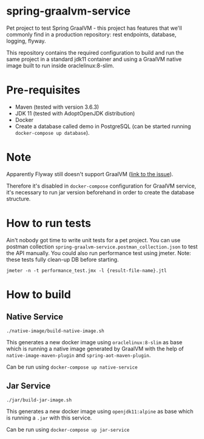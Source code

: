 # spring-graalvm-service

Pet project to test Spring GraalVM - this project has features that we'll commonly find in a production repository: rest
endpoints, database, logging, flyway.

This repository contains the required configuration to build and run the same project in a standard jdk11 container and
using a GraalVM native image built to run inside oraclelinux:8-slim.

# Pre-requisites

* Maven (tested with version 3.6.3)
* JDK 11 (tested with AdoptOpenJDK distribution)
* Docker
* Create a database called demo in PostgreSQL (can be started running `docker-compose up database`).

# Note

Apparently Flyway still doesn't support GraalVM ([link to the issue](https://github.com/flyway/flyway/issues/2927)).

Therefore it's disabled in `docker-compose` configuration for GraalVM service, it's necessary to run jar version
beforehand in order to create the database structure.

# How to run tests

Ain't nobody got time to write unit tests for a pet project.
You can use postman collection `spring-graalvm-service.postman_collection.json` to test the API manually.
You could also run performance test using jmeter. Note: these tests fully clean-up DB before starting.

`jmeter -n -t performance_test.jmx -l {result-file-name}.jtl`

# How to build

## Native Service

`./native-image/build-native-image.sh`

This generates a new docker image using `oraclelinux:8-slim` as base which is running a native image generated by
GraalVM with the help of `native-image-maven-plugin` and `spring-aot-maven-plugin`.

Can be run using `docker-compose up native-service`

## Jar Service

`./jar/build-jar-image.sh`

This generates a new docker image using `openjdk11:alpine` as base which is running a `.jar` with this service.

Can be run using `docker-compose up jar-service`

